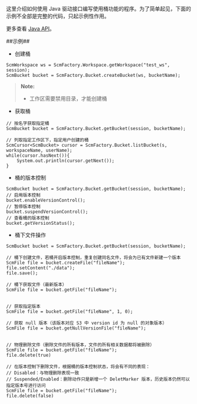 这里介绍如何使用 Java 驱动接口编写使用桶功能的程序。为了简单起见，下面的示例不全部是完整的代码，只起示例性作用。 
    
更多查看 [Java API][java_api]。


##示例##
* 创建桶

```lang-javascript
ScmWorkspace ws = ScmFactory.Workspace.getWorkspace("test_ws", session);
ScmBucket bucket = ScmFactory.Bucket.createBucket(ws, bucketName);
```
>  **Note:**
> 
>  * 工作区需要禁用目录，才能创建桶

* 获取桶

```lang-javascript
// 按名字获取指定桶
ScmBucket bucket = ScmFactory.Bucket.getBucket(session, bucketName);

// 列取指定工作区下，指定用户创建的桶
ScmCursor<ScmBucket> cursor = ScmFactory.Bucket.listBucket(s, workspaceName, userName);
while(cursor.hasNext()){
    System.out.println(cursor.getNext());
}
```

* 桶的版本控制

```lang-javascript
ScmBucket bucket = ScmFactory.Bucket.getBucket(session, bucketName);
// 启用版本控制
bucket.enableVersionControl();
// 暂停版本控制
bucket.suspendVersionControl();
// 查看桶的版本控制
bucket.getVersionStatus();
```

* 桶下文件操作

```lang-javascript
ScmBucket bucket = ScmFactory.Bucket.getBucket(session, bucketName);

// 桶下创建文件，若桶开启版本控制，重复创建同名文件，将会为已有文件新建一个版本
ScmFile file = bucket.createFile("fileName");
file.setContent("./data");
file.save();

// 桶下获取文件（最新版本）
ScmFile file = bucket.getFile("fileName");


// 获取指定版本
ScmFile file = bucket.getFile("fileName", 1, 0);

// 获取 null 版本（该版本对应 S3 中 version id 为 null 的对象版本）
ScmFile file = bucket.getNullVersionFile("fileName");


// 物理删除文件（删除文件的所有版本，文件的所有相关数据都将被删除）
ScmFile file = bucket.getFile("fileName");
file.delete(true)

// 在版本控制下删除文件，根据桶的版本控制状态，将会有不同的表现：
// Disabled：与物理删除表现一致
// Suspended/Enabled：删除动作只是新增一个 DeletMarker 版本，历史版本仍然可以指定版本号进行访问
ScmFile file = bucket.getFile("fileName");
file.delete(false)
```

[java_api]:api/java/html/index.html
